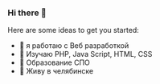 ### Hi there 👋
Here are some ideas to get you started:

- 🔭 я работаю с Веб разработкой 
- 🌱 Изучаю PHP, Java Script, HTML, CSS
- 👯 Образование СПО
- 🤔 Живу в челябинске



